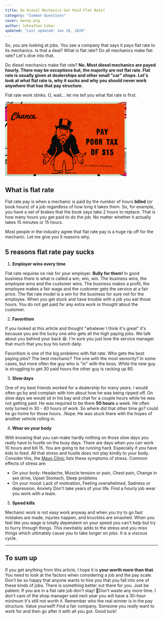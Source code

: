 ```yaml
---
title: Do Diesel Mechanics Get Paid Flat Rate?
category: "Common Questions"
cover: monop.png
author: Johnathan Coker
updated: "Last updated: Jan 10, 2020"
---
```


So, you are looking at jobs. You see a company that says it pays flat rate to its mechanics. Is that a deal? What is flat rate? Do all mechanics make flat rate? Let's dive into that.

Do diesel mechanics make flat rate? **No. Most diesel mechanics are payed hourly. There may be exceptions but, the majority are not flat rate. Flat rate is usually given at dealerships and other small "car" shops. Let's look at what flat rate is, why it sucks and why you should never work anywhere that has that pay structure.**

Flat rate work stinks. O, wait... let me tell you what flat rate is first.

![test](./monop.png)

## What is flat rate

Flat rate pay is when a mechanic is paid by the number of hours **billed** (or book hours) of a job regardless of how long it takes them. So, for example, you have a set of brakes that the book says take 2 hours to replace. That is how many hours you get paid to do the job. No matter whether it actually takes 15 minutes or 15 hours.

Most people in the industry agree that flat rate pay is a huge rip off for the mechanic. Let me give you 5 reasons why.

## 5 reasons flat rate pay sucks

1. **Employer wins every time**

Flat rate requires no risk for your employer. **Bully for them!** In good business there is what is called a win, win, win. The business wins, the employee wins and the customer wins. The business makes a profit, the employee makes a fair wage and the customer gets the service at a fair price. The flat rate model is a win for the business for sure not for the employee. When you get stuck and have trouble with a job you eat those hours. You do not get paid for any extra work or thought about the customer.

2. **Favoritism**

If you looked at this article and thought "whatever I think it's great" it's because you are the lucky one who gets all the high paying jobs. We talk about you behind your back 😆. I'm sure you just love the service manager that much that you buy his lunch daily.

Favoritism is one of the big problems with flat rate. Who gets the best paying jobs? The best mechanic? The one with the most seniority? In some cases, but more often the guy who is "in" with the boss. While the new guy is struggling to get 30 paid hours the other guy is racking up 80.

3. **Slow days**

One of my best friends worked for a dealership for many years. I would often go by and complain with him about how he was being ripped off. On slow days we would sit in his bay and chat for a couple hours while he was not getting paid. He was required to be there **50 hours** a week. He often only turned in 30 - 40 hours of work. So where did that other time go? could he go home for those hours...Nope. He was stuck there with the hopes of another vehicle rolling in.

4. **Wear on your body**

With knowing that you can make hardly nothing on those slow days you really have to hustle on the busy days. There are days when you can work 10 hours and bill 15. You are going to be running hard. Especially if you have kids to feed. All that stress and hustle does not play kindly to your body. Consider this, the [Mayo Clinic](https://www.mayoclinic.org/healthy-lifestyle/stress-management/in-depth/stress-symptoms/art-20050987) lists these symptoms of stress. Common effects of stress are:

- On your body: Headache, Muscle tension or pain, Chest pain, Change in sex drive, Upset Stomach, Sleep problems
- On your mood: Lack of motivation, Feeling overwhelmed, Sadness or depression, Anxiety
  Don't take years of your life. Find a hourly job wear you work with a team.

5. **Speed kills**

Mechanic work is not easy work anyway and when you try to go fast mistakes are made, injuries happen, and knuckles are smashed. When you feel like you wage is totally dependent on your speed you can't help but try to hurry through things. This inevitably adds to the stress and you miss things which ultimately cause you to take longer on jobs. It is a viscous cycle.

---

## To sum up

If you get anything from this article, I hope it is **your worth more than that**. You need to look at the factors when considering a job and the pay scale. Don't be so happy that anyone wants to hire you that you fall into one of these kinds of jobs. There is something better out there for you. Just be patient. If you are in a flat rate job don't stay! 🏃‍Don't waste any more time. I don't care of the shop manager said next year you will have a 30-hour minimum it's still not worth it. Remember who the real winner is in the pay structure. Value yourself! Find a fair company. Someone you _really_ want to work for and then go after it with all you got. Good luck!
